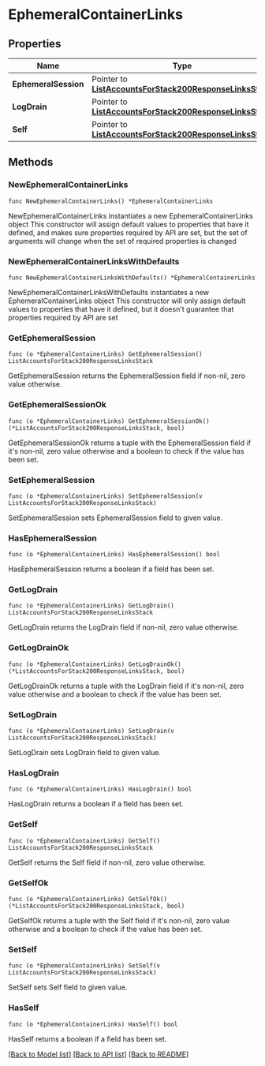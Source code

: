 # EphemeralContainerLinks

## Properties

Name | Type | Description | Notes
------------ | ------------- | ------------- | -------------
**EphemeralSession** | Pointer to [**ListAccountsForStack200ResponseLinksStack**](ListAccountsForStack200ResponseLinksStack.md) |  | [optional] 
**LogDrain** | Pointer to [**ListAccountsForStack200ResponseLinksStack**](ListAccountsForStack200ResponseLinksStack.md) |  | [optional] 
**Self** | Pointer to [**ListAccountsForStack200ResponseLinksStack**](ListAccountsForStack200ResponseLinksStack.md) |  | [optional] 

## Methods

### NewEphemeralContainerLinks

`func NewEphemeralContainerLinks() *EphemeralContainerLinks`

NewEphemeralContainerLinks instantiates a new EphemeralContainerLinks object
This constructor will assign default values to properties that have it defined,
and makes sure properties required by API are set, but the set of arguments
will change when the set of required properties is changed

### NewEphemeralContainerLinksWithDefaults

`func NewEphemeralContainerLinksWithDefaults() *EphemeralContainerLinks`

NewEphemeralContainerLinksWithDefaults instantiates a new EphemeralContainerLinks object
This constructor will only assign default values to properties that have it defined,
but it doesn't guarantee that properties required by API are set

### GetEphemeralSession

`func (o *EphemeralContainerLinks) GetEphemeralSession() ListAccountsForStack200ResponseLinksStack`

GetEphemeralSession returns the EphemeralSession field if non-nil, zero value otherwise.

### GetEphemeralSessionOk

`func (o *EphemeralContainerLinks) GetEphemeralSessionOk() (*ListAccountsForStack200ResponseLinksStack, bool)`

GetEphemeralSessionOk returns a tuple with the EphemeralSession field if it's non-nil, zero value otherwise
and a boolean to check if the value has been set.

### SetEphemeralSession

`func (o *EphemeralContainerLinks) SetEphemeralSession(v ListAccountsForStack200ResponseLinksStack)`

SetEphemeralSession sets EphemeralSession field to given value.

### HasEphemeralSession

`func (o *EphemeralContainerLinks) HasEphemeralSession() bool`

HasEphemeralSession returns a boolean if a field has been set.

### GetLogDrain

`func (o *EphemeralContainerLinks) GetLogDrain() ListAccountsForStack200ResponseLinksStack`

GetLogDrain returns the LogDrain field if non-nil, zero value otherwise.

### GetLogDrainOk

`func (o *EphemeralContainerLinks) GetLogDrainOk() (*ListAccountsForStack200ResponseLinksStack, bool)`

GetLogDrainOk returns a tuple with the LogDrain field if it's non-nil, zero value otherwise
and a boolean to check if the value has been set.

### SetLogDrain

`func (o *EphemeralContainerLinks) SetLogDrain(v ListAccountsForStack200ResponseLinksStack)`

SetLogDrain sets LogDrain field to given value.

### HasLogDrain

`func (o *EphemeralContainerLinks) HasLogDrain() bool`

HasLogDrain returns a boolean if a field has been set.

### GetSelf

`func (o *EphemeralContainerLinks) GetSelf() ListAccountsForStack200ResponseLinksStack`

GetSelf returns the Self field if non-nil, zero value otherwise.

### GetSelfOk

`func (o *EphemeralContainerLinks) GetSelfOk() (*ListAccountsForStack200ResponseLinksStack, bool)`

GetSelfOk returns a tuple with the Self field if it's non-nil, zero value otherwise
and a boolean to check if the value has been set.

### SetSelf

`func (o *EphemeralContainerLinks) SetSelf(v ListAccountsForStack200ResponseLinksStack)`

SetSelf sets Self field to given value.

### HasSelf

`func (o *EphemeralContainerLinks) HasSelf() bool`

HasSelf returns a boolean if a field has been set.


[[Back to Model list]](../README.md#documentation-for-models) [[Back to API list]](../README.md#documentation-for-api-endpoints) [[Back to README]](../README.md)


